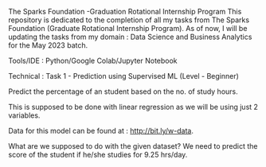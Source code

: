 The Sparks Foundation -Graduation Rotational Internship Program
This repository is dedicated to the completion of all my tasks from The Sparks Foundation (Graduate Rotational Internship Program). As of now, I will be updating the tasks from my domain : Data Science and Business Analytics for the May 2023 batch.

Tools/IDE : Python/Google Colab/Jupyter Notebook

Technical : Task 1 - Prediction using Supervised ML (Level - Beginner)

Predict the percentage of an student based on the no. of study hours.

This is supposed to be done with linear regression as we will be using just 2 variables. 

Data for this model can be found at : http://bit.ly/w-data.

What are we supposed to do with the given dataset?
We need to predict the score of the student if he/she studies for 9.25 hrs/day.
